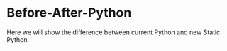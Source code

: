 # Before-After-Python
Here we will show the difference between current Python and new Static Python

